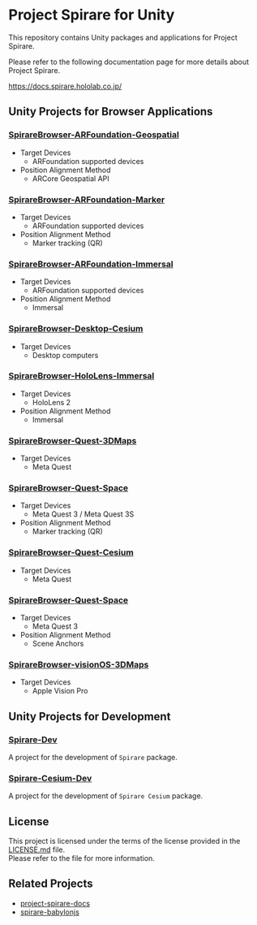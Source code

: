 # Project Spirare for Unity

This repository contains Unity packages and applications for Project Spirare.

Please refer to the following documentation page for more details about Project Spirare.

https://docs.spirare.hololab.co.jp/

## Unity Projects for Browser Applications

### [SpirareBrowser-ARFoundation-Geospatial](./unity/SpirareBrowser-ARFoundation-Geospatial)

- Target Devices
  - ARFoundation supported devices
- Position Alignment Method
  - ARCore Geospatial API

### [SpirareBrowser-ARFoundation-Marker](./unity/SpirareBrowser-ARFoundation-Marker)

- Target Devices
  - ARFoundation supported devices
- Position Alignment Method
  - Marker tracking (QR)

### [SpirareBrowser-ARFoundation-Immersal](./unity/SpirareBrowser-ARFoundation-Immersal)

- Target Devices
  - ARFoundation supported devices
- Position Alignment Method
  - Immersal

### [SpirareBrowser-Desktop-Cesium](./unity/SpirareBrowser-Desktop-Cesium)

- Target Devices
  - Desktop computers

### [SpirareBrowser-HoloLens-Immersal](./unity/SpirareBrowser-HoloLens-Immersal)

- Target Devices
  - HoloLens 2
- Position Alignment Method
  - Immersal

### [SpirareBrowser-Quest-3DMaps](./unity/SpirareBrowser-Quest-3DMaps)

- Target Devices
  - Meta Quest

### [SpirareBrowser-Quest-Space](./unity/SpirareBrowser-Quest-Marker)

- Target Devices
  - Meta Quest 3 / Meta Quest 3S
- Position Alignment Method
  - Marker tracking (QR)

### [SpirareBrowser-Quest-Cesium](./unity/SpirareBrowser-Quest-Cesium)

- Target Devices
  - Meta Quest

### [SpirareBrowser-Quest-Space](./unity/SpirareBrowser-Quest-Space)

- Target Devices
  - Meta Quest 3
- Position Alignment Method
  - Scene Anchors

### [SpirareBrowser-visionOS-3DMaps](./unity/SpirareBrowser-visionOS-3DMaps)

- Target Devices
  - Apple Vision Pro

## Unity Projects for Development

### [Spirare-Dev](./unity/Spirare-Dev)

A project for the development of `Spirare` package.

### [Spirare-Cesium-Dev](./unity/Spirare-Cesium-Dev)

A project for the development of `Spirare Cesium` package.

## License

This project is licensed under the terms of the license provided in the [LICENSE.md](LICENSE.md) file.  
Please refer to the file for more information.

## Related Projects

- [project-spirare-docs](https://github.com/HoloLabInc/project-spirare-docs)
- [spirare-babylonjs](https://github.com/HoloLabInc/spirare-babylonjs)
